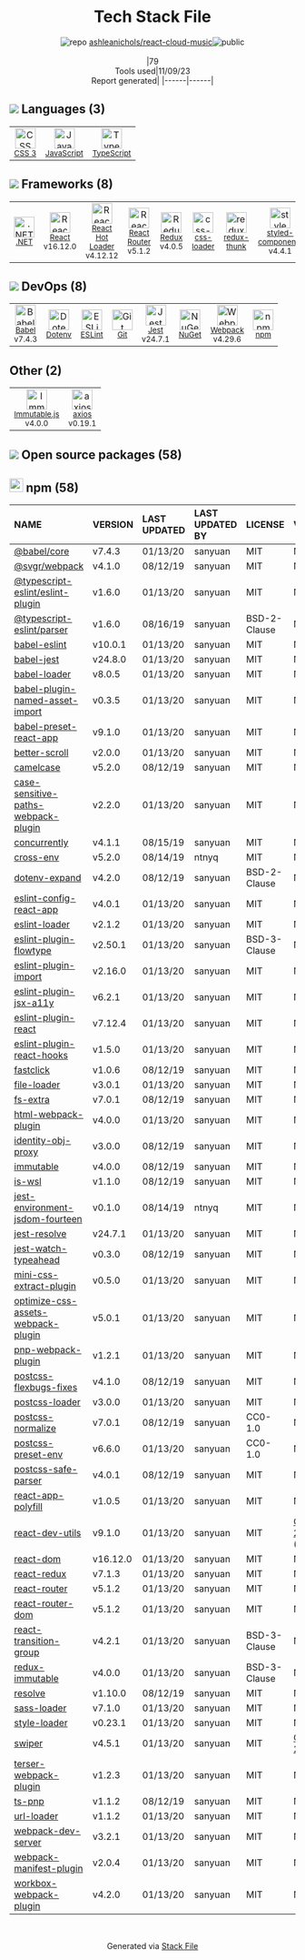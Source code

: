 <!--
--- Readme.md Snippet without images Start ---
## Tech Stack
ashleanichols/react-cloud-music is built on the following main stack:
- [Jest](http://facebook.github.io/jest/) – Javascript Testing Framework
- [.NET](http://www.microsoft.com/net/) – Frameworks (Full Stack)
- [React](https://reactjs.org/) – Javascript UI Libraries
- [JavaScript](https://developer.mozilla.org/en-US/docs/Web/JavaScript) – Languages
- [TypeScript](http://www.typescriptlang.org) – Languages
- [Webpack](http://webpack.js.org) – JS Build Tools / JS Task Runners
- [React Hot Loader](http://gaearon.github.io/react-hot-loader/) – JavaScript Framework Components
- [Babel](http://babeljs.io/) – JavaScript Compilers
- [Immutable.js](http://facebook.github.io/immutable-js/) – Javascript Utilities & Libraries
- [ESLint](http://eslint.org/) – Code Review
- [React Router](https://github.com/rackt/react-router) – JavaScript Framework Components
- [Redux](https://redux.js.org/) – State Management Library
- [redux-thunk](https://github.com/gaearon/redux-thunk) – State Management Library
- [axios](https://github.com/mzabriskie/axios) – Javascript Utilities & Libraries
- [styled-components](https://styled-components.com) – JavaScript Framework Components
- [css-loader](https://github.com/webpack-contrib/css-loader) – CSS Pre-processors / Extensions

Full tech stack [here](/techstack.md)
--- Readme.md Snippet without images End ---

--- Readme.md Snippet with images Start ---
## Tech Stack
ashleanichols/react-cloud-music is built on the following main stack:
- <img width='25' height='25' src='https://img.stackshare.io/service/830/jest.png' alt='Jest'/> [Jest](http://facebook.github.io/jest/) – Javascript Testing Framework
- <img width='25' height='25' src='https://img.stackshare.io/service/1014/IoPy1dce_400x400.png' alt='.NET'/> [.NET](http://www.microsoft.com/net/) – Frameworks (Full Stack)
- <img width='25' height='25' src='https://img.stackshare.io/service/1020/OYIaJ1KK.png' alt='React'/> [React](https://reactjs.org/) – Javascript UI Libraries
- <img width='25' height='25' src='https://img.stackshare.io/service/1209/javascript.jpeg' alt='JavaScript'/> [JavaScript](https://developer.mozilla.org/en-US/docs/Web/JavaScript) – Languages
- <img width='25' height='25' src='https://img.stackshare.io/service/1612/bynNY5dJ.jpg' alt='TypeScript'/> [TypeScript](http://www.typescriptlang.org) – Languages
- <img width='25' height='25' src='https://img.stackshare.io/service/1682/IMG_4636.PNG' alt='Webpack'/> [Webpack](http://webpack.js.org) – JS Build Tools / JS Task Runners
- <img width='25' height='25' src='https://img.stackshare.io/no-img-open-source.png' alt='React Hot Loader'/> [React Hot Loader](http://gaearon.github.io/react-hot-loader/) – JavaScript Framework Components
- <img width='25' height='25' src='https://img.stackshare.io/service/2739/-1wfGjNw.png' alt='Babel'/> [Babel](http://babeljs.io/) – JavaScript Compilers
- <img width='25' height='25' src='https://img.stackshare.io/no-img-open-source.png' alt='Immutable.js'/> [Immutable.js](http://facebook.github.io/immutable-js/) – Javascript Utilities & Libraries
- <img width='25' height='25' src='https://img.stackshare.io/service/3337/Q4L7Jncy.jpg' alt='ESLint'/> [ESLint](http://eslint.org/) – Code Review
- <img width='25' height='25' src='https://img.stackshare.io/service/3350/8261421.png' alt='React Router'/> [React Router](https://github.com/rackt/react-router) – JavaScript Framework Components
- <img width='25' height='25' src='https://img.stackshare.io/service/4074/13142323.png' alt='Redux'/> [Redux](https://redux.js.org/) – State Management Library
- <img width='25' height='25' src='https://img.stackshare.io/service/5448/13142323.png' alt='redux-thunk'/> [redux-thunk](https://github.com/gaearon/redux-thunk) – State Management Library
- <img width='25' height='25' src='https://img.stackshare.io/no-img-open-source.png' alt='axios'/> [axios](https://github.com/mzabriskie/axios) – Javascript Utilities & Libraries
- <img width='25' height='25' src='https://img.stackshare.io/service/6749/styled-components.png' alt='styled-components'/> [styled-components](https://styled-components.com) – JavaScript Framework Components
- <img width='25' height='25' src='https://img.stackshare.io/service/8074/default_d2b16fd6997fb2e164de645a34f9b8d5a880d999.png' alt='css-loader'/> [css-loader](https://github.com/webpack-contrib/css-loader) – CSS Pre-processors / Extensions

Full tech stack [here](/techstack.md)
--- Readme.md Snippet with images End ---
-->
<div align="center">

# Tech Stack File
![](https://img.stackshare.io/repo.svg "repo") [ashleanichols/react-cloud-music](https://github.com/ashleanichols/react-cloud-music)![](https://img.stackshare.io/public_badge.svg "public")
<br/><br/>
|79<br/>Tools used|11/09/23 <br/>Report generated|
|------|------|
</div>

## <img src='https://img.stackshare.io/languages.svg'/> Languages (3)
<table><tr>
  <td align='center'>
  <img width='36' height='36' src='https://img.stackshare.io/service/6727/css.png' alt='CSS 3'>
  <br>
  <sub><a href="https://developer.mozilla.org/en-US/docs/Web/CSS/CSS3">CSS 3</a></sub>
  <br>
  <sub></sub>
</td>

<td align='center'>
  <img width='36' height='36' src='https://img.stackshare.io/service/1209/javascript.jpeg' alt='JavaScript'>
  <br>
  <sub><a href="https://developer.mozilla.org/en-US/docs/Web/JavaScript">JavaScript</a></sub>
  <br>
  <sub></sub>
</td>

<td align='center'>
  <img width='36' height='36' src='https://img.stackshare.io/service/1612/bynNY5dJ.jpg' alt='TypeScript'>
  <br>
  <sub><a href="http://www.typescriptlang.org">TypeScript</a></sub>
  <br>
  <sub></sub>
</td>

</tr>
</table>

## <img src='https://img.stackshare.io/frameworks.svg'/> Frameworks (8)
<table><tr>
  <td align='center'>
  <img width='36' height='36' src='https://img.stackshare.io/service/1014/IoPy1dce_400x400.png' alt='.NET'>
  <br>
  <sub><a href="http://www.microsoft.com/net/">.NET</a></sub>
  <br>
  <sub></sub>
</td>

<td align='center'>
  <img width='36' height='36' src='https://img.stackshare.io/service/1020/OYIaJ1KK.png' alt='React'>
  <br>
  <sub><a href="https://reactjs.org/">React</a></sub>
  <br>
  <sub>v16.12.0</sub>
</td>

<td align='center'>
  <img width='36' height='36' src='https://img.stackshare.io/no-img-open-source.png' alt='React Hot Loader'>
  <br>
  <sub><a href="http://gaearon.github.io/react-hot-loader/">React Hot Loader</a></sub>
  <br>
  <sub>v4.12.12</sub>
</td>

<td align='center'>
  <img width='36' height='36' src='https://img.stackshare.io/service/3350/8261421.png' alt='React Router'>
  <br>
  <sub><a href="https://github.com/rackt/react-router">React Router</a></sub>
  <br>
  <sub>v5.1.2</sub>
</td>

<td align='center'>
  <img width='36' height='36' src='https://img.stackshare.io/service/4074/13142323.png' alt='Redux'>
  <br>
  <sub><a href="https://redux.js.org/">Redux</a></sub>
  <br>
  <sub>v4.0.5</sub>
</td>

<td align='center'>
  <img width='36' height='36' src='https://img.stackshare.io/service/8074/default_d2b16fd6997fb2e164de645a34f9b8d5a880d999.png' alt='css-loader'>
  <br>
  <sub><a href="https://github.com/webpack-contrib/css-loader">css-loader</a></sub>
  <br>
  <sub></sub>
</td>

<td align='center'>
  <img width='36' height='36' src='https://img.stackshare.io/service/5448/13142323.png' alt='redux-thunk'>
  <br>
  <sub><a href="https://github.com/gaearon/redux-thunk">redux-thunk</a></sub>
  <br>
  <sub></sub>
</td>

<td align='center'>
  <img width='36' height='36' src='https://img.stackshare.io/service/6749/styled-components.png' alt='styled-components'>
  <br>
  <sub><a href="https://styled-components.com">styled-components</a></sub>
  <br>
  <sub>v4.4.1</sub>
</td>

</tr>
</table>

## <img src='https://img.stackshare.io/devops.svg'/> DevOps (8)
<table><tr>
  <td align='center'>
  <img width='36' height='36' src='https://img.stackshare.io/service/2739/-1wfGjNw.png' alt='Babel'>
  <br>
  <sub><a href="http://babeljs.io/">Babel</a></sub>
  <br>
  <sub>v7.4.3</sub>
</td>

<td align='center'>
  <img width='36' height='36' src='https://img.stackshare.io/service/8067/default_90dcb1286af7685c68df319c764b80704df1155b.png' alt='Dotenv'>
  <br>
  <sub><a href="https://github.com/motdotla/dotenv">Dotenv</a></sub>
  <br>
  <sub></sub>
</td>

<td align='center'>
  <img width='36' height='36' src='https://img.stackshare.io/service/3337/Q4L7Jncy.jpg' alt='ESLint'>
  <br>
  <sub><a href="http://eslint.org/">ESLint</a></sub>
  <br>
  <sub></sub>
</td>

<td align='center'>
  <img width='36' height='36' src='https://img.stackshare.io/service/1046/git.png' alt='Git'>
  <br>
  <sub><a href="http://git-scm.com/">Git</a></sub>
  <br>
  <sub></sub>
</td>

<td align='center'>
  <img width='36' height='36' src='https://img.stackshare.io/service/830/jest.png' alt='Jest'>
  <br>
  <sub><a href="http://facebook.github.io/jest/">Jest</a></sub>
  <br>
  <sub>v24.7.1</sub>
</td>

<td align='center'>
  <img width='36' height='36' src='https://img.stackshare.io/service/2637/6I3oEOP4_400x400.jpg' alt='NuGet'>
  <br>
  <sub><a href="https://www.nuget.org/">NuGet</a></sub>
  <br>
  <sub></sub>
</td>

<td align='center'>
  <img width='36' height='36' src='https://img.stackshare.io/service/1682/IMG_4636.PNG' alt='Webpack'>
  <br>
  <sub><a href="http://webpack.js.org">Webpack</a></sub>
  <br>
  <sub>v4.29.6</sub>
</td>

<td align='center'>
  <img width='36' height='36' src='https://img.stackshare.io/service/1120/lejvzrnlpb308aftn31u.png' alt='npm'>
  <br>
  <sub><a href="https://www.npmjs.com/">npm</a></sub>
  <br>
  <sub></sub>
</td>

</tr>
</table>

## Other (2)
<table><tr>
  <td align='center'>
  <img width='36' height='36' src='https://img.stackshare.io/no-img-open-source.png' alt='Immutable.js'>
  <br>
  <sub><a href="http://facebook.github.io/immutable-js/">Immutable.js</a></sub>
  <br>
  <sub>v4.0.0</sub>
</td>

<td align='center'>
  <img width='36' height='36' src='https://img.stackshare.io/no-img-open-source.png' alt='axios'>
  <br>
  <sub><a href="https://github.com/mzabriskie/axios">axios</a></sub>
  <br>
  <sub>v0.19.1</sub>
</td>

</tr>
</table>


## <img src='https://img.stackshare.io/group.svg' /> Open source packages (58)</h2>

## <img width='24' height='24' src='https://img.stackshare.io/service/1120/lejvzrnlpb308aftn31u.png'/> npm (58)

|NAME|VERSION|LAST UPDATED|LAST UPDATED BY|LICENSE|VULNERABILITIES|
|:------|:------|:------|:------|:------|:------|
|[@babel/core](https://www.npmjs.com/@babel/core)|v7.4.3|01/13/20|sanyuan |MIT|N/A|
|[@svgr/webpack](https://www.npmjs.com/@svgr/webpack)|v4.1.0|08/12/19|sanyuan |MIT|N/A|
|[@typescript-eslint/eslint-plugin](https://www.npmjs.com/@typescript-eslint/eslint-plugin)|v1.6.0|01/13/20|sanyuan |MIT|N/A|
|[@typescript-eslint/parser](https://www.npmjs.com/@typescript-eslint/parser)|v1.6.0|08/16/19|sanyuan |BSD-2-Clause|N/A|
|[babel-eslint](https://www.npmjs.com/babel-eslint)|v10.0.1|01/13/20|sanyuan |MIT|N/A|
|[babel-jest](https://www.npmjs.com/babel-jest)|v24.8.0|01/13/20|sanyuan |MIT|N/A|
|[babel-loader](https://www.npmjs.com/babel-loader)|v8.0.5|01/13/20|sanyuan |MIT|N/A|
|[babel-plugin-named-asset-import](https://www.npmjs.com/babel-plugin-named-asset-import)|v0.3.5|01/13/20|sanyuan |MIT|N/A|
|[babel-preset-react-app](https://www.npmjs.com/babel-preset-react-app)|v9.1.0|01/13/20|sanyuan |MIT|N/A|
|[better-scroll](https://www.npmjs.com/better-scroll)|v2.0.0|01/13/20|sanyuan |MIT|N/A|
|[camelcase](https://www.npmjs.com/camelcase)|v5.2.0|08/12/19|sanyuan |MIT|N/A|
|[case-sensitive-paths-webpack-plugin](https://www.npmjs.com/case-sensitive-paths-webpack-plugin)|v2.2.0|01/13/20|sanyuan |MIT|N/A|
|[concurrently](https://www.npmjs.com/concurrently)|v4.1.1|08/15/19|sanyuan |MIT|N/A|
|[cross-env](https://www.npmjs.com/cross-env)|v5.2.0|08/14/19|ntnyq |MIT|N/A|
|[dotenv-expand](https://www.npmjs.com/dotenv-expand)|v4.2.0|08/12/19|sanyuan |BSD-2-Clause|N/A|
|[eslint-config-react-app](https://www.npmjs.com/eslint-config-react-app)|v4.0.1|01/13/20|sanyuan |MIT|N/A|
|[eslint-loader](https://www.npmjs.com/eslint-loader)|v2.1.2|01/13/20|sanyuan |MIT|N/A|
|[eslint-plugin-flowtype](https://www.npmjs.com/eslint-plugin-flowtype)|v2.50.1|01/13/20|sanyuan |BSD-3-Clause|N/A|
|[eslint-plugin-import](https://www.npmjs.com/eslint-plugin-import)|v2.16.0|01/13/20|sanyuan |MIT|N/A|
|[eslint-plugin-jsx-a11y](https://www.npmjs.com/eslint-plugin-jsx-a11y)|v6.2.1|01/13/20|sanyuan |MIT|N/A|
|[eslint-plugin-react](https://www.npmjs.com/eslint-plugin-react)|v7.12.4|01/13/20|sanyuan |MIT|N/A|
|[eslint-plugin-react-hooks](https://www.npmjs.com/eslint-plugin-react-hooks)|v1.5.0|01/13/20|sanyuan |MIT|N/A|
|[fastclick](https://www.npmjs.com/fastclick)|v1.0.6|08/12/19|sanyuan |MIT|N/A|
|[file-loader](https://www.npmjs.com/file-loader)|v3.0.1|01/13/20|sanyuan |MIT|N/A|
|[fs-extra](https://www.npmjs.com/fs-extra)|v7.0.1|08/12/19|sanyuan |MIT|N/A|
|[html-webpack-plugin](https://www.npmjs.com/html-webpack-plugin)|v4.0.0|01/13/20|sanyuan |MIT|N/A|
|[identity-obj-proxy](https://www.npmjs.com/identity-obj-proxy)|v3.0.0|08/12/19|sanyuan |MIT|N/A|
|[immutable](https://www.npmjs.com/immutable)|v4.0.0|08/12/19|sanyuan |MIT|N/A|
|[is-wsl](https://www.npmjs.com/is-wsl)|v1.1.0|08/12/19|sanyuan |MIT|N/A|
|[jest-environment-jsdom-fourteen](https://www.npmjs.com/jest-environment-jsdom-fourteen)|v0.1.0|08/14/19|ntnyq |MIT|N/A|
|[jest-resolve](https://www.npmjs.com/jest-resolve)|v24.7.1|01/13/20|sanyuan |MIT|N/A|
|[jest-watch-typeahead](https://www.npmjs.com/jest-watch-typeahead)|v0.3.0|08/12/19|sanyuan |MIT|N/A|
|[mini-css-extract-plugin](https://www.npmjs.com/mini-css-extract-plugin)|v0.5.0|01/13/20|sanyuan |MIT|N/A|
|[optimize-css-assets-webpack-plugin](https://www.npmjs.com/optimize-css-assets-webpack-plugin)|v5.0.1|01/13/20|sanyuan |MIT|N/A|
|[pnp-webpack-plugin](https://www.npmjs.com/pnp-webpack-plugin)|v1.2.1|01/13/20|sanyuan |MIT|N/A|
|[postcss-flexbugs-fixes](https://www.npmjs.com/postcss-flexbugs-fixes)|v4.1.0|08/12/19|sanyuan |MIT|N/A|
|[postcss-loader](https://www.npmjs.com/postcss-loader)|v3.0.0|01/13/20|sanyuan |MIT|N/A|
|[postcss-normalize](https://www.npmjs.com/postcss-normalize)|v7.0.1|08/12/19|sanyuan |CC0-1.0|N/A|
|[postcss-preset-env](https://www.npmjs.com/postcss-preset-env)|v6.6.0|01/13/20|sanyuan |CC0-1.0|N/A|
|[postcss-safe-parser](https://www.npmjs.com/postcss-safe-parser)|v4.0.1|08/12/19|sanyuan |MIT|N/A|
|[react-app-polyfill](https://www.npmjs.com/react-app-polyfill)|v1.0.5|01/13/20|sanyuan |MIT|N/A|
|[react-dev-utils](https://www.npmjs.com/react-dev-utils)|v9.1.0|01/13/20|sanyuan |MIT|[CVE-2021-24033](https://github.com/advisories/GHSA-5q6m-3h65-w53x) (Moderate)|
|[react-dom](https://www.npmjs.com/react-dom)|v16.12.0|01/13/20|sanyuan |MIT|N/A|
|[react-redux](https://www.npmjs.com/react-redux)|v7.1.3|01/13/20|sanyuan |MIT|N/A|
|[react-router](https://www.npmjs.com/react-router)|v5.1.2|01/13/20|sanyuan |MIT|N/A|
|[react-router-dom](https://www.npmjs.com/react-router-dom)|v5.1.2|01/13/20|sanyuan |MIT|N/A|
|[react-transition-group](https://www.npmjs.com/react-transition-group)|v4.2.1|01/13/20|sanyuan |BSD-3-Clause|N/A|
|[redux-immutable](https://www.npmjs.com/redux-immutable)|v4.0.0|01/13/20|sanyuan |BSD-3-Clause|N/A|
|[resolve](https://www.npmjs.com/resolve)|v1.10.0|08/12/19|sanyuan |MIT|N/A|
|[sass-loader](https://www.npmjs.com/sass-loader)|v7.1.0|01/13/20|sanyuan |MIT|N/A|
|[style-loader](https://www.npmjs.com/style-loader)|v0.23.1|01/13/20|sanyuan |MIT|N/A|
|[swiper](https://www.npmjs.com/swiper)|v4.5.1|01/13/20|sanyuan |MIT|[CVE-2021-23370](https://github.com/advisories/GHSA-p3hc-fv2j-rp68) (Critical)|
|[terser-webpack-plugin](https://www.npmjs.com/terser-webpack-plugin)|v1.2.3|01/13/20|sanyuan |MIT|N/A|
|[ts-pnp](https://www.npmjs.com/ts-pnp)|v1.1.2|08/12/19|sanyuan |MIT|N/A|
|[url-loader](https://www.npmjs.com/url-loader)|v1.1.2|01/13/20|sanyuan |MIT|N/A|
|[webpack-dev-server](https://www.npmjs.com/webpack-dev-server)|v3.2.1|01/13/20|sanyuan |MIT|N/A|
|[webpack-manifest-plugin](https://www.npmjs.com/webpack-manifest-plugin)|v2.0.4|01/13/20|sanyuan |MIT|N/A|
|[workbox-webpack-plugin](https://www.npmjs.com/workbox-webpack-plugin)|v4.2.0|01/13/20|sanyuan |MIT|N/A|

<br/>
<div align='center'>

Generated via [Stack File](https://github.com/apps/stack-file)
